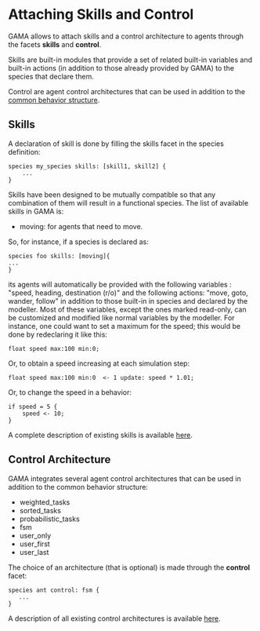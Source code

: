 # Attaching Skills and Control




GAMA allows to attach skills and a control architecture to agents through the facets **skills** and **control**.

Skills are built-in modules that provide a set of related built-in variables and built-in actions (in addition to those already provided by GAMA) to the species that declare them.

Control are agent control architectures that can be used in addition to the [common behavior structure](G__DefiningBehaviors).







## Skills

A declaration of skill is done by filling the skills facet in the species definition:

```
species my_species skills: [skill1, skill2] {
    ...
}
```

Skills have been designed to be mutually compatible so that any combination of them will result in a functional species. The list of available skills in GAMA is:
  * moving: for agents that need to move.

So, for instance, if a species is declared as:

```
species foo skills: [moving]{
...
}
```

its agents will automatically be provided with the following variables : "speed, heading, destination (r/o)" and the following actions: "move, goto, wander, follow" in addition to those built-in in species and declared by the modeller. Most of these variables, except the ones marked read-only, can be customized and modified like normal variables by the modeller. For instance, one could want to set a maximum for the speed; this would be done by redeclaring it like this:

```
float speed max:100 min:0;
```

Or, to obtain a speed increasing at each simulation step:

```
float speed max:100 min:0  <- 1 update: speed * 1.01;
```

Or, to change the speed in a behavior:

```
if speed = 5 {
    speed <- 10;
}
```

A complete description of existing skills is available [here](G__BuiltInSkills).





## Control Architecture

GAMA integrates several agent control architectures that can be used in addition to the common behavior structure:
  * weighted\_tasks
  * sorted\_tasks
  * probabilistic\_tasks
  * fsm
  * user\_only
  * user\_first
  * user\_last

The choice of an architecture (that is optional) is made through the **control** facet:
```
species ant control: fsm {
   ...
}
```

A description of all existing control architectures is available [here](G__BuiltInControlArchitectures).